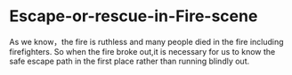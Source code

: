 # Escape-or-rescue-in-Fire-scene
As we know，the fire is ruthless and many people died in the fire including firefighters. So when the fire broke out,it is necessary for us to know the safe escape path in the first place rather than running blindly out.
